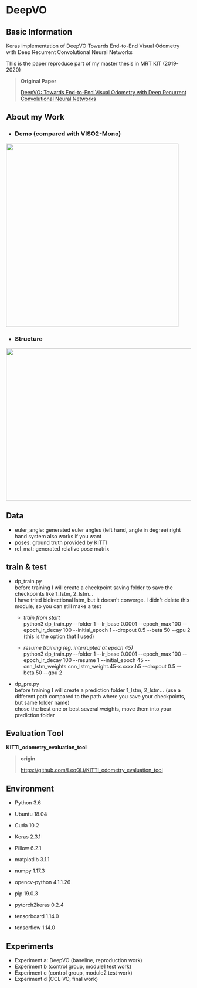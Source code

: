 # DeepVO


Basic Information
------------------------------
Keras implementation of DeepVO:Towards End-to-End Visual Odometry with Deep Recurrent Convolutional Neural Networks

This is the paper reproduce part of my master thesis in MRT KIT (2019-2020)  

> **Original Paper**
> 
> [DeepVO: Towards End-to-End Visual Odometry with Deep Recurrent Convolutional Neural Networks](https://arxiv.org/abs/1709.08429)

About my Work
------------------------------

* ### Demo (compared with VISO2-Mono)
<div align=left><img src="https://raw.githubusercontent.com/Zh-cy/images/master/DeepVO/demo.gif" height="500" width="470" /> </div>

* ### Structure
<div align=left><img src="https://raw.githubusercontent.com/Zh-cy/images/master/DeepVO/cclvo.png" height="415" width="855"/> </div> 

Data
------------------------------
* euler_angle: generated euler angles (left hand, angle in degree) right hand system also works if you want  
* poses: ground truth provided by KITTI  
* rel_mat: generated relative pose matrix  


train & test
------------------------------
* dp_train.py  
  before training I will create a checkpoint saving folder to save the checkpoints like 1_lstm, 2_lstm...  
  I have tried bidirectional lstm, but it doesn't converge. I didn't delete this module, so you can still make a test  
  
    * *train from start*  
    python3 dp_train.py --folder 1 --lr_base 0.0001 --epoch_max 100 --epoch_lr_decay 100 --initial_epoch 1 --dropout 0.5 --beta 50 --gpu 2  
    (this is the option that I used)  

    * *resume training (eg. interrupted at epoch 45)*  
    python3 dp_train.py --folder 1 --lr_base 0.0001 --epoch_max 100 --epoch_lr_decay 100 --resume 1 --initial_epoch 45 --cnn_lstm_weights cnn_lstm_weight.45-x.xxxx.h5 --dropout  0.5 --beta 50 --gpu 2  

* dp_pre.py  
    before training I will create a prediction folder  1_lstm, 2_lstm... (use a different path compared to the path where you save your checkpoints, but same folder name)  
    chose the best one or best several weights, move them into your prediction folder    
  
 Evaluation Tool
------------------------------
**KITTI_odometry_evaluation_tool**

> **origin**  
> 
> https://github.com/LeoQLi/KITTI_odometry_evaluation_tool  


  
Environment  
------------------------------
* Python 3.6  
* Ubuntu 18.04  
* Cuda 10.2  

* Keras	2.3.1  
* Pillow	6.2.1  
* matplotlib	3.1.1  
* numpy	1.17.3  
* opencv-python	4.1.1.26  
* pip	19.0.3  
* pytorch2keras	0.2.4  
* tensorboard	1.14.0  
* tensorflow	1.14.0  

Experiments  
------------------------------
* Experiment a: DeepVO (baseline, reproduction work)  
* Experiment b (control group, module1 test work)  
* Experiment c (control group, module2 test work)  
* Experiment d (CCL-VO, final work)  
